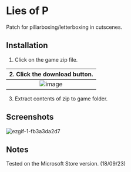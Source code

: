 # Lies of P
Patch for pillarboxing/letterboxing in cutscenes.

## Installation
1. Click on the game zip file.

| 2. Click the download button. |
|:-------------------------------------:|
| ![image](https://github.com/Lyall/UltrawidePatches/assets/695941/5ce06a5d-5d52-477d-9c02-84941ba833cb) |
3. Extract contents of zip to game folder.

## Screenshots
![ezgif-1-fb3a3da2d7](https://github.com/Lyall/UltrawidePatches/assets/695941/32532156-9494-4c31-bc5b-b6b95221a890)

## Notes
Tested on the Microsoft Store version. (18/09/23)

